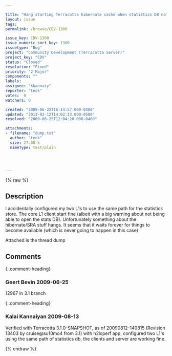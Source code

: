 ```yaml
---

title: "Hang starting Terracotta hibernate cache when statistics DB not opened"
layout: issue
tags: 
permalink: /browse/CDV-1300

issue_key: CDV-1300
issue_numeric_sort_key: 1300
issuetype: "Bug"
project: "Community Development (Terracotta Server)"
project_key: "CDV"
status: "Closed"
resolution: "Fixed"
priority: "2 Major"
components: ""
labels: 
assignee: "kkannaiy"
reporter: "teck"
votes:  0
watchers: 0

created: "2009-06-22T16:14:57.000-0400"
updated: "2013-02-12T14:02:13.000-0500"
resolved: "2009-06-25T12:04:20.000-0400"

attachments:
- filename: "dump.txt"
  author: "teck"
  size: 27.00 k
  mimeType: text/plain




---
```


{% raw %}

## Description

<div markdown="1" class="description">

I accidentally configured my two L1s to use the same path for the statistics store. The core L1 client start fine (albeit with a big warning about not being able to open the stats DB). Unfortunately something about the hibernate/SRA stuff hangs. It seems that it waits forever for things to become available (which is never going to happen in this case) 

Attached is the thread dump


</div>

## Comments


{:.comment-heading}
### **Geert Bevin** <span class="date">2009-06-25</span>

<div markdown="1" class="comment">

12967 in 3.1 branch

</div>


{:.comment-heading}
### **Kalai Kannaiyan** <span class="date">2009-08-13</span>

<div markdown="1" class="comment">

Verified with  Terracotta 3.1.0-SNAPSHOT, as of 20090812-140815 (Revision 13403 by cruise@su10mo4 from 3.1)  with h2lcperf app,
configured two L1's using the same path of statistics db, the clients and server are working fine.


</div>



{% endraw %}
